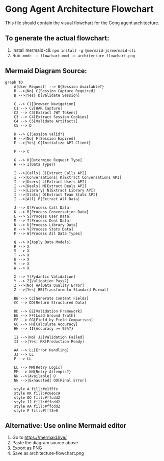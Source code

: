 
# Gong Agent Architecture Flowchart

This file should contain the visual flowchart for the Gong agent architecture.

## To generate the actual flowchart:

1. Install mermaid-cli: `npm install -g @mermaid-js/mermaid-cli`
2. Run: `mmdc -i flowchart.mmd -o architecture-flowchart.png`

## Mermaid Diagram Source:

```mermaid
graph TD
    A[User Request] --> B{Session Available?}
    B -->|No| C[Session Capture Required]
    B -->|Yes| D[Validate Session]
    
    C --> C1[Browser Navigation]
    C1 --> C2[HAR Capture]
    C2 --> C3[Extract JWT Tokens]
    C3 --> C4[Extract Session Cookies]
    C4 --> C5[Validate Artifacts]
    C5 --> D
    
    D --> E{Session Valid?}
    E -->|No| F[Session Expired]
    E -->|Yes| G[Initialize API Client]
    
    F --> C
    
    G --> H[Determine Request Type]
    H --> I{Data Type?}
    
    I -->|Calls| J[Extract Calls API]
    I -->|Conversations| K[Extract Conversations API]
    I -->|Users| L[Extract Users API]
    I -->|Deals| M[Extract Deals API]
    I -->|Library| N[Extract Library API]
    I -->|Stats| O[Extract Team Stats API]
    I -->|All| P[Extract All Data]
    
    J --> Q[Process Call Data]
    K --> R[Process Conversation Data]
    L --> S[Process User Data]
    M --> T[Process Deal Data]
    N --> U[Process Library Data]
    O --> V[Process Stats Data]
    P --> W[Process All Data Types]
    
    Q --> X[Apply Data Models]
    R --> X
    S --> X
    T --> X
    U --> X
    V --> X
    W --> X
    
    X --> Y[Pydantic Validation]
    Y --> Z{Validation Pass?}
    Z -->|No| AA[Data Quality Error]
    Z -->|Yes| BB[Transform to Standard Format]
    
    BB --> CC[Generate Content Fields]
    CC --> DD[Return Structured Data]
    
    DD --> EE[Validation Framework]
    EE --> FF[Load Ground Truth]
    FF --> GG[Field-by-Field Comparison]
    GG --> HH[Calculate Accuracy]
    HH --> II{Accuracy >= 95%?}
    
    II -->|No| JJ[Validation Failed]
    II -->|Yes| KK[Production Ready]
    
    AA --> LL[Error Handling]
    JJ --> LL
    F --> LL
    
    LL --> MM[Retry Logic]
    MM --> NN{Retry Attempts?}
    NN -->|Available| D
    NN -->|Exhausted| OO[Final Error]
    
    style A fill:#e1f5fe
    style KK fill:#c8e6c9
    style OO fill:#ffcdd2
    style JJ fill:#ffcdd2
    style AA fill:#ffcdd2
    style F fill:#fff3e0
```

## Alternative: Use online Mermaid editor

1. Go to https://mermaid.live/
2. Paste the diagram source above
3. Export as PNG
4. Save as architecture-flowchart.png
